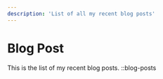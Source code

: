 ```yaml
---
description: 'List of all my recent blog posts'
---
```

# Blog Post

This is the list of my recent blog posts.
::blog-posts